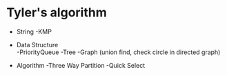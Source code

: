 # Tyler's algorithm

* String
    -KMP

* Data Structure    
    -PriorityQueue
    -Tree 
    -Graph (union find, check circle in directed graph)

* Algorithm
    -Three Way Partition
    -Quick Select
     
    
